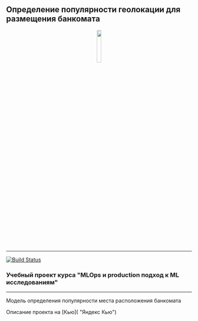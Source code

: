 ## Определение популярности геолокации для размещения банкомата
<p align="center" width="100%">
    <img width="15%" src="https://i.imgur.com/PwMDaLx.png"> 
</p>

----
[![Build Status](https://github.com/yugorshkov/atms_popularity/actions/workflows/github_runners_lint_test.yml/badge.svg?branch=main)](https://github.com/yugorshkov/atms_popularity/actions/workflows/github_runners_lint_test.yml)

### Учебный проект курса "MLOps и production подход к ML исследованиям"
***
Модель определения популярности места расположения банкомата

Описание проекта на [Кью]( "Яндекс Кью")

#### 
